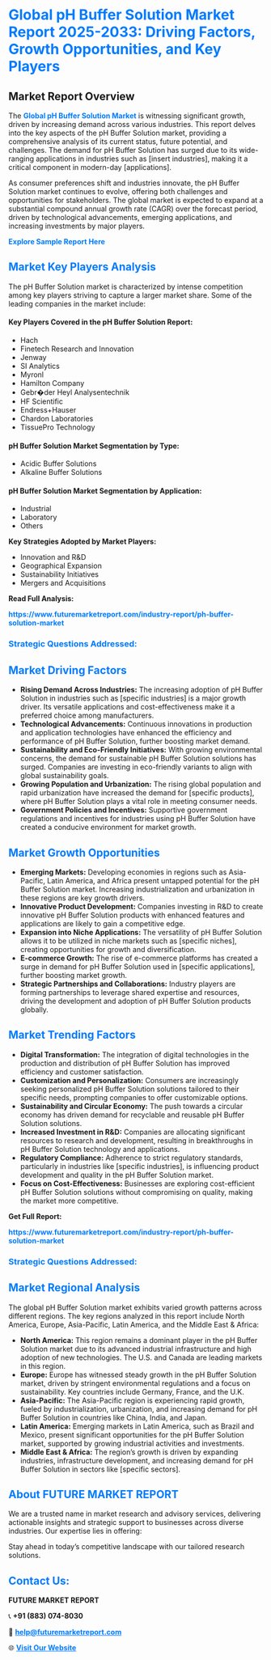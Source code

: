 <h1 style="color: #007BFF;">Global pH Buffer Solution Market Report 2025-2033: Driving Factors, Growth Opportunities, and Key Players</h1>

<section id="overview">
<h2>Market Report Overview</h2>
<p>The <a href="https://www.futuremarketreport.com/industry-report/ph-buffer-solution-market" style="color: #007BFF; text-decoration: none;"><strong>Global pH Buffer Solution Market</strong></a> is witnessing significant growth, driven by increasing demand across various industries. This report delves into the key aspects of the pH Buffer Solution market, providing a comprehensive analysis of its current status, future potential, and challenges. The demand for pH Buffer Solution has surged due to its wide-ranging applications in industries such as [insert industries], making it a critical component in modern-day [applications].</p>
<p>As consumer preferences shift and industries innovate, the pH Buffer Solution market continues to evolve, offering both challenges and opportunities for stakeholders. The global market is expected to expand at a substantial compound annual growth rate (CAGR) over the forecast period, driven by technological advancements, emerging applications, and increasing investments by major players.</p>
</section>

<section id="overview">
<p><a href="https://www.futuremarketreport.com/request-sample/reportId=61360" style="color: #007BFF; text-decoration: none;"><strong>Explore Sample Report Here</strong></a></p>
</section>

<section id="key-players">
<h2 style="color: #007BFF;">Market Key Players Analysis</h2>
<p>The pH Buffer Solution market is characterized by intense competition among key players striving to capture a larger market share. Some of the leading companies in the market include:</p>
<h4>Key Players Covered in the pH Buffer Solution Report:</h4>
<ul><li>Hach</li><li>Finetech Research and Innovation</li><li>Jenway</li><li>SI Analytics</li><li>Myronl</li><li>Hamilton Company</li><li>Gebr�der Heyl Analysentechnik</li><li>HF Scientific</li><li>Endress+Hauser</li><li>Chardon Laboratories</li><li>TissuePro Technology</li></ul>
<h4>pH Buffer Solution Market Segmentation by Type:</h4>
<ul><li>Acidic Buffer Solutions</li><li>Alkaline Buffer Solutions</li></ul>

<h4>pH Buffer Solution Market Segmentation by Application:</h4>
<ul><li>Industrial</li><li>Laboratory</li><li>Others</li></ul>
<p><strong>Key Strategies Adopted by Market Players:</strong></p>
<ul>
<li>Innovation and R&D</li>
<li>Geographical Expansion</li>
<li>Sustainability Initiatives</li>
<li>Mergers and Acquisitions</li>
</ul>
</section>

<section>
<p><strong>Read Full Analysis: </strong></p><a href="https://www.futuremarketreport.com/industry-report/ph-buffer-solution-market" style="color: #007BFF; text-decoration: none;"><strong>https://www.futuremarketreport.com/industry-report/ph-buffer-solution-market</strong></a>
<h3 style="color: #007BFF;">Strategic Questions Addressed:</h3>
</section>

<section id="driving-factors">
<h2 style="color: #007BFF;">Market Driving Factors</h2>
<ul>
<li><strong>Rising Demand Across Industries:</strong> The increasing adoption of pH Buffer Solution in industries such as [specific industries] is a major growth driver. Its versatile applications and cost-effectiveness make it a preferred choice among manufacturers.</li>
<li><strong>Technological Advancements:</strong> Continuous innovations in production and application technologies have enhanced the efficiency and performance of pH Buffer Solution, further boosting market demand.</li>
<li><strong>Sustainability and Eco-Friendly Initiatives:</strong> With growing environmental concerns, the demand for sustainable pH Buffer Solution solutions has surged. Companies are investing in eco-friendly variants to align with global sustainability goals.</li>
<li><strong>Growing Population and Urbanization:</strong> The rising global population and rapid urbanization have increased the demand for [specific products], where pH Buffer Solution plays a vital role in meeting consumer needs.</li>
<li><strong>Government Policies and Incentives:</strong> Supportive government regulations and incentives for industries using pH Buffer Solution have created a conducive environment for market growth.</li>
</ul>
</section>

<section id="growth-opportunities">
<h2 style="color: #007BFF;">Market Growth Opportunities</h2>
<ul>
<li><strong>Emerging Markets:</strong> Developing economies in regions such as Asia-Pacific, Latin America, and Africa present untapped potential for the pH Buffer Solution market. Increasing industrialization and urbanization in these regions are key growth drivers.</li>
<li><strong>Innovative Product Development:</strong> Companies investing in R&D to create innovative pH Buffer Solution products with enhanced features and applications are likely to gain a competitive edge.</li>
<li><strong>Expansion into Niche Applications:</strong> The versatility of pH Buffer Solution allows it to be utilized in niche markets such as [specific niches], creating opportunities for growth and diversification.</li>
<li><strong>E-commerce Growth:</strong> The rise of e-commerce platforms has created a surge in demand for pH Buffer Solution used in [specific applications], further boosting market growth.</li>
<li><strong>Strategic Partnerships and Collaborations:</strong> Industry players are forming partnerships to leverage shared expertise and resources, driving the development and adoption of pH Buffer Solution products globally.</li>
</ul>
</section>

<section id="trending-factors">
<h2 style="color: #007BFF;">Market Trending Factors</h2>
<ul>
<li><strong>Digital Transformation:</strong> The integration of digital technologies in the production and distribution of pH Buffer Solution has improved efficiency and customer satisfaction.</li>
<li><strong>Customization and Personalization:</strong> Consumers are increasingly seeking personalized pH Buffer Solution solutions tailored to their specific needs, prompting companies to offer customizable options.</li>
<li><strong>Sustainability and Circular Economy:</strong> The push towards a circular economy has driven demand for recyclable and reusable pH Buffer Solution solutions.</li>
<li><strong>Increased Investment in R&D:</strong> Companies are allocating significant resources to research and development, resulting in breakthroughs in pH Buffer Solution technology and applications.</li>
<li><strong>Regulatory Compliance:</strong> Adherence to strict regulatory standards, particularly in industries like [specific industries], is influencing product development and quality in the pH Buffer Solution market.</li>
<li><strong>Focus on Cost-Effectiveness:</strong> Businesses are exploring cost-efficient pH Buffer Solution solutions without compromising on quality, making the market more competitive.</li>
</ul>
</section>

<section>
<p><strong>Get Full Report: </strong></p><a href="https://www.futuremarketreport.com/industry-report/ph-buffer-solution-market" style="color: #007BFF; text-decoration: none;"><strong>https://www.futuremarketreport.com/industry-report/ph-buffer-solution-market</strong></a>
<h3 style="color: #007BFF;">Strategic Questions Addressed:</h3>
</section>


<section id="regional-analysis">
<h2 style="color: #007BFF;">Market Regional Analysis</h2>
<p>The global pH Buffer Solution market exhibits varied growth patterns across different regions. The key regions analyzed in this report include North America, Europe, Asia-Pacific, Latin America, and the Middle East & Africa:</p>
<ul>
<li><strong>North America:</strong> This region remains a dominant player in the pH Buffer Solution market due to its advanced industrial infrastructure and high adoption of new technologies. The U.S. and Canada are leading markets in this region.</li>
<li><strong>Europe:</strong> Europe has witnessed steady growth in the pH Buffer Solution market, driven by stringent environmental regulations and a focus on sustainability. Key countries include Germany, France, and the U.K.</li>
<li><strong>Asia-Pacific:</strong> The Asia-Pacific region is experiencing rapid growth, fueled by industrialization, urbanization, and increasing demand for pH Buffer Solution in countries like China, India, and Japan.</li>
<li><strong>Latin America:</strong> Emerging markets in Latin America, such as Brazil and Mexico, present significant opportunities for the pH Buffer Solution market, supported by growing industrial activities and investments.</li>
<li><strong>Middle East & Africa:</strong> The region’s growth is driven by expanding industries, infrastructure development, and increasing demand for pH Buffer Solution in sectors like [specific sectors].</li>
</ul>
</section>

<footer>
<h2 style="color: #007BFF;">About FUTURE MARKET REPORT</h2>
<p>We are a trusted name in market research and advisory services, delivering actionable insights and strategic support to businesses across diverse industries. Our expertise lies in offering:</p>

<p>Stay ahead in today’s competitive landscape with our tailored research solutions.</p>

<h2 style="color: #007BFF;">Contact Us:</h2>
<p><strong>FUTURE MARKET REPORT</strong></p>
<p>📞 <strong>+91 (883) 074-8030</strong></p>
<p>📧 <strong><a href="mailto:help@futuremarketreport.com" style="color: #007BFF;">help@futuremarketreport.com</a></strong></p>
<p>🌐 <strong><a href="https://www.futuremarketreport.com/" style="color: #007BFF;">Visit Our Website</a></strong></p>
</footer>